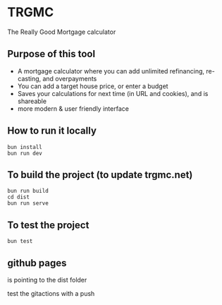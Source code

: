 # TRGMC
The Really Good Mortgage calculator

## Purpose of this tool
- A mortgage calculator where you can add unlimited refinancing, re-casting, and overpayments
- You can add a target house price, or enter a budget
- Saves your calculations for next time (in URL and cookies), and is shareable
- more modern & user friendly interface

## How to run it locally
```
bun install
bun run dev
```

## To build the project (to update trgmc.net)
```
bun run build
cd dist
bun run serve
```

## To test the project
```
bun test
```

## github pages
is pointing to the dist folder

test the gitactions with a push